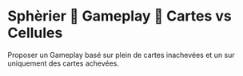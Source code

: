 # Sphèrier  Gameplay  Cartes vs Cellules

Proposer un Gameplay basé sur plein de cartes inachevées et un sur uniquement des cartes achevées.

